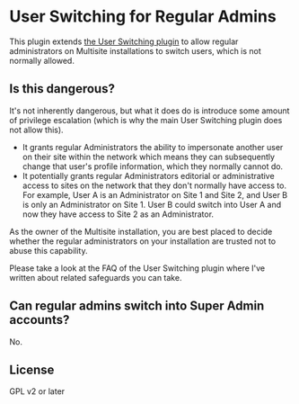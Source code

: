 # User Switching for Regular Admins

This plugin extends [the User Switching plugin](https://wordpress.org/plugins/user-switching/) to allow regular administrators on Multisite installations to switch users, which is not normally allowed.

## Is this dangerous?

It's not inherently dangerous, but what it does do is introduce some amount of privilege escalation (which is why the main User Switching plugin does not allow this).

* It grants regular Administrators the ability to impersonate another user on their site within the network which means they can subsequently change that user's profile information, which they normally cannot do.
* It potentially grants regular Administrators editorial or administrative access to sites on the network that they don't normally have access to. For example, User A is an Administrator on Site 1 and Site 2, and User B is only an Administrator on Site 1. User B could switch into User A and now they have access to Site 2 as an Administrator.

As the owner of the Multisite installation, you are best placed to decide whether the regular administrators on your installation are trusted not to abuse this capability.

Please take a look at the FAQ of the User Switching plugin where I've written about related safeguards you can take.

## Can regular admins switch into Super Admin accounts?

No.

## License

GPL v2 or later

